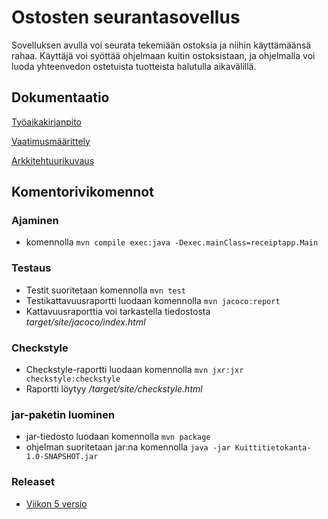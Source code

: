 # Ostosten seurantasovellus

Sovelluksen avulla voi seurata tekemiään ostoksia ja niihin käyttämäänsä rahaa. Käyttäjä voi syöttää ohjelmaan kuitin ostoksistaan, ja ohjelmalla voi luoda yhteenvedon ostetuista tuotteista halutulla aikavälillä.

## Dokumentaatio
[Työaikakirjanpito](tyoaikakirjanpito.md)

[Vaatimusmäärittely](dokumentaatio/vaatimusmaarittely.md)

[Arkkitehtuurikuvaus](dokumentaatio/arkkitehtuuri.md)

## Komentorivikomennot 

### Ajaminen
- komennolla `mvn compile exec:java -Dexec.mainClass=receiptapp.Main`

### Testaus
- Testit suoritetaan komennolla `mvn test`
- Testikattavuusraportti luodaan komennolla `mvn jacoco:report`
- Kattavuusraporttia voi tarkastella tiedostosta *target/site/jacoco/index.html*

### Checkstyle
- Checkstyle-raportti luodaan komennolla `mvn jxr:jxr checkstyle:checkstyle`
- Raportti löytyy */target/site/checkstyle.html*

### jar-paketin luominen
- jar-tiedosto luodaan komennolla `mvn package`
- ohjelman suoritetaan jar:na komennolla `java -jar Kuittitietokanta-1.0-SNAPSHOT.jar`

### Releaset
- [Viikon 5 versio](https://github.com/serepo/ot-harjoitustyo/releases/tag/viikko5)